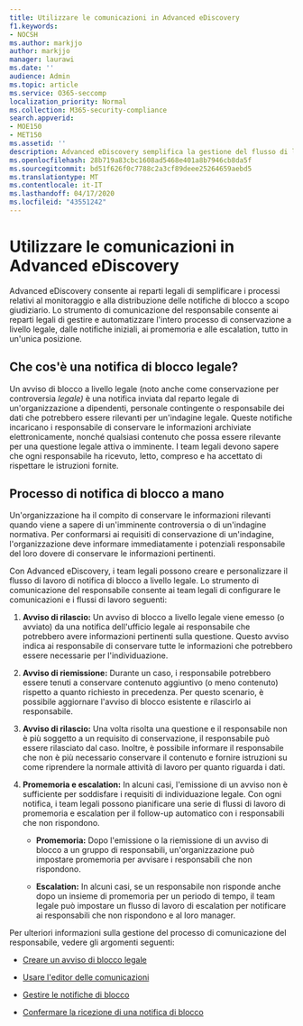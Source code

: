 ```yaml
---
title: Utilizzare le comunicazioni in Advanced eDiscovery
f1.keywords:
- NOCSH
ms.author: markjjo
author: markjjo
manager: laurawi
ms.date: ''
audience: Admin
ms.topic: article
ms.service: O365-seccomp
localization_priority: Normal
ms.collection: M365-security-compliance
search.appverid:
- MOE150
- MET150
ms.assetid: ''
description: Advanced eDiscovery semplifica la gestione del flusso di lavoro di notifica della conservazione a livello legale relativamente alla notifica dei responsabile nelle indagini legali.
ms.openlocfilehash: 28b719a83cbc1608ad5468e401a8b7946cb8da5f
ms.sourcegitcommit: bd51f626f0c7788c2a3cf89deee25264659aebd5
ms.translationtype: MT
ms.contentlocale: it-IT
ms.lasthandoff: 04/17/2020
ms.locfileid: "43551242"
---
```

# <a name="work-with-communications-in-advanced-ediscovery"></a>Utilizzare le comunicazioni in Advanced eDiscovery

Advanced eDiscovery consente ai reparti legali di semplificare i processi relativi al monitoraggio e alla distribuzione delle notifiche di blocco a scopo giudiziario. Lo strumento di comunicazione del responsabile consente ai reparti legali di gestire e automatizzare l'intero processo di conservazione a livello legale, dalle notifiche iniziali, ai promemoria e alle escalation, tutto in un'unica posizione.

## <a name="what-is-a-legal-hold-notification"></a>Che cos'è una notifica di blocco legale?

Un avviso di blocco a livello legale (noto anche come conservazione per controversia *legale)* è una notifica inviata dal reparto legale di un'organizzazione a dipendenti, personale contingente o responsabile dei dati che potrebbero essere rilevanti per un'indagine legale. Queste notifiche incaricano i responsabile di conservare le informazioni archiviate elettronicamente, nonché qualsiasi contenuto che possa essere rilevante per una questione legale attiva o imminente. I team legali devono sapere che ogni responsabile ha ricevuto, letto, compreso e ha accettato di rispettare le istruzioni fornite.

## <a name="the-legal-hold-notification-process"></a>Processo di notifica di blocco a mano

Un'organizzazione ha il compito di conservare le informazioni rilevanti quando viene a sapere di un'imminente controversia o di un'indagine normativa. Per conformarsi ai requisiti di conservazione di un'indagine, l'organizzazione deve informare immediatamente i potenziali responsabile del loro dovere di conservare le informazioni pertinenti.

Con Advanced eDiscovery, i team legali possono creare e personalizzare il flusso di lavoro di notifica di blocco a livello legale. Lo strumento di comunicazione del responsabile consente ai team legali di configurare le comunicazioni e i flussi di lavoro seguenti:

1. **Avviso di rilascio:** Un avviso di blocco a livello legale viene emesso (o avviato) da una notifica dell'ufficio legale ai responsabile che potrebbero avere informazioni pertinenti sulla questione. Questo avviso indica ai responsabile di conservare tutte le informazioni che potrebbero essere necessarie per l'individuazione.

2. **Avviso di riemissione:** Durante un caso, i responsabile potrebbero essere tenuti a conservare contenuto aggiuntivo (o meno contenuto) rispetto a quanto richiesto in precedenza. Per questo scenario, è possibile aggiornare l'avviso di blocco esistente e rilascirlo ai responsabile.

3. **Avviso di rilascio:** Una volta risolta una questione e il responsabile non è più soggetto a un requisito di conservazione, il responsabile può essere rilasciato dal caso. Inoltre, è possibile informare il responsabile che non è più necessario conservare il contenuto e fornire istruzioni su come riprendere la normale attività di lavoro per quanto riguarda i dati.

4. **Promemoria e escalation:** In alcuni casi, l'emissione di un avviso non è sufficiente per soddisfare i requisiti di individuazione legale. Con ogni notifica, i team legali possono pianificare una serie di flussi di lavoro di promemoria e escalation per il follow-up automatico con i responsabili che non rispondono.

   - **Promemoria:** Dopo l'emissione o la riemissione di un avviso di blocco a un gruppo di responsabili, un'organizzazione può impostare promemoria per avvisare i responsabili che non rispondono.

   - **Escalation:** In alcuni casi, se un responsabile non risponde anche dopo un insieme di promemoria per un periodo di tempo, il team legale può impostare un flusso di lavoro di escalation per notificare ai responsabili che non rispondono e al loro manager.

Per ulteriori informazioni sulla gestione del processo di comunicazione del responsabile, vedere gli argomenti seguenti: 

- [Creare un avviso di blocco legale](create-hold-notification.md)

- [Usare l'editor delle comunicazioni](using-communications-editor.md)

- [Gestire le notifiche di blocco](manage-hold-notification.md)

- [Confermare la ricezione di una notifica di blocco](acknowledge-hold-notification.md)
